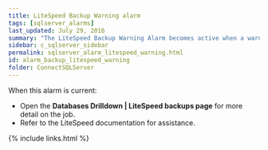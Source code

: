 ```yaml
---
title: LiteSpeed Backup Warning alarm
tags: [sqlserver_alarms]
last_updated: July 29, 2016
summary: "The LiteSpeed Backup Warning Alarm becomes active when a warning is associated with the LiteSpeed backup job."
sidebar: c_sqlserver_sidebar
permalink: sqlserver_alarm_litespeed_warning.html
id: alarm_backup_litespeed_warning
folder: ConnectSQLServer
---
```




When this alarm is current:

* Open the **Databases Drilldown \| LiteSpeed backups page** for more detail on the job.
* Refer to the LiteSpeed documentation for assistance.

{% include links.html %}
